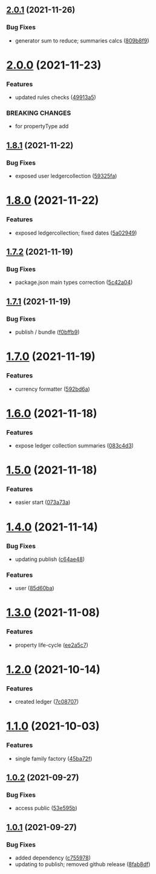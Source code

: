 ## [2.0.1](https://github.com/kvernon/realty-investor-timeline/compare/v2.0.0...v2.0.1) (2021-11-26)


### Bug Fixes

* generator sum to reduce; summaries calcs ([809b8f9](https://github.com/kvernon/realty-investor-timeline/commit/809b8f9b5cd52162bfd523471f55b710b3859137))

# [2.0.0](https://github.com/kvernon/realty-investor-timeline/compare/v1.8.1...v2.0.0) (2021-11-23)


### Features

* updated rules checks ([49913a5](https://github.com/kvernon/realty-investor-timeline/commit/49913a539d8dc2804ccf8d2b5a9a10ac52828399))


### BREAKING CHANGES

* for propertyType add

## [1.8.1](https://github.com/kvernon/realty-investor-timeline/compare/v1.8.0...v1.8.1) (2021-11-22)


### Bug Fixes

* exposed user ledgercollection ([59325fa](https://github.com/kvernon/realty-investor-timeline/commit/59325facb57a22bb751b4c63cee1c249356ff802))

# [1.8.0](https://github.com/kvernon/realty-investor-timeline/compare/v1.7.2...v1.8.0) (2021-11-22)


### Features

* exposed ledgercollection; fixed dates ([5a02949](https://github.com/kvernon/realty-investor-timeline/commit/5a02949ec01a740729b000b4e0bf672941ba6a6c))

## [1.7.2](https://github.com/kvernon/realty-investor-timeline/compare/v1.7.1...v1.7.2) (2021-11-19)


### Bug Fixes

* package.json main types correction ([5c42a04](https://github.com/kvernon/realty-investor-timeline/commit/5c42a04e33327108893d27a1dea31325c919fb80))

## [1.7.1](https://github.com/kvernon/realty-investor-timeline/compare/v1.7.0...v1.7.1) (2021-11-19)


### Bug Fixes

* publish / bundle ([f0bffb9](https://github.com/kvernon/realty-investor-timeline/commit/f0bffb95db34fae5adbff30a60ec3cb0da24aa4c))

# [1.7.0](https://github.com/kvernon/realty-investor-timeline/compare/v1.6.0...v1.7.0) (2021-11-19)


### Features

* currency formatter ([592bd6a](https://github.com/kvernon/realty-investor-timeline/commit/592bd6a49281f106b8fccd99bf768c5bc5548977))

# [1.6.0](https://github.com/kvernon/realty-investor-timeline/compare/v1.5.0...v1.6.0) (2021-11-18)


### Features

* expose ledger collection summaries ([083c4d3](https://github.com/kvernon/realty-investor-timeline/commit/083c4d3f0b41a842d599fadc8cf8d1c5777bc8d1))

# [1.5.0](https://github.com/kvernon/realty-investor-timeline/compare/v1.4.0...v1.5.0) (2021-11-18)


### Features

* easier start ([073a73a](https://github.com/kvernon/realty-investor-timeline/commit/073a73aa4f4039550f11798a2736c52e018e64e2))

# [1.4.0](https://github.com/kvernon/realty-investor-timeline/compare/v1.3.0...v1.4.0) (2021-11-14)


### Bug Fixes

* updating publish ([c64ae48](https://github.com/kvernon/realty-investor-timeline/commit/c64ae48f7919a4759542c455f2f82b78df95e71c))


### Features

* user ([85d60ba](https://github.com/kvernon/realty-investor-timeline/commit/85d60bac9c4a04bff9b21536c404ab2ec3dd90f9))

# [1.3.0](https://github.com/kvernon/realty-investor-timeline/compare/v1.2.0...v1.3.0) (2021-11-08)


### Features

* property life-cycle ([ee2a5c7](https://github.com/kvernon/realty-investor-timeline/commit/ee2a5c7c4d5af351cf5096ca55c3af5aef1bddcb))

# [1.2.0](https://github.com/kvernon/realty-investor-timeline/compare/v1.1.0...v1.2.0) (2021-10-14)


### Features

* created ledger ([7c08707](https://github.com/kvernon/realty-investor-timeline/commit/7c08707f956c0a8222418b9999c87f8ebe3e5608))

# [1.1.0](https://github.com/kvernon/realty-investor-timeline/compare/v1.0.2...v1.1.0) (2021-10-03)


### Features

* single family factory ([45ba72f](https://github.com/kvernon/realty-investor-timeline/commit/45ba72f1522b85eccc5454084adf40a820ac0753))

## [1.0.2](https://github.com/kvernon/realty-investor-timeline/compare/v1.0.1...v1.0.2) (2021-09-27)


### Bug Fixes

* access public ([53e595b](https://github.com/kvernon/realty-investor-timeline/commit/53e595ba719f0116a4edafec415292e1e4c83596))

## [1.0.1](https://github.com/kvernon/realty-investor-timeline/compare/v1.0.0...v1.0.1) (2021-09-27)


### Bug Fixes

* added dependency ([c755978](https://github.com/kvernon/realty-investor-timeline/commit/c7559789d6f8ba7b2dba3ceff0da88b3fe9d8891))
* updating to publish; removed github release ([8fab8df](https://github.com/kvernon/realty-investor-timeline/commit/8fab8dfd40cc67d91caa73c32289393daa97ee47))
